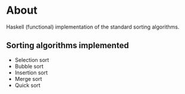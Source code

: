 # About

Haskell (functional) implementation of the standard sorting algorithms.

## Sorting algorithms implemented

* Selection sort
* Bubble sort
* Insertion sort
* Merge sort
* Quick sort